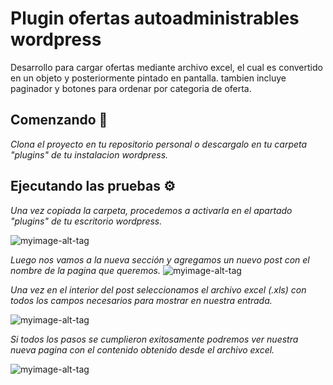 # Plugin ofertas autoadministrables wordpress
Desarrollo para cargar ofertas mediante archivo excel, el cual es convertido en un objeto y posteriormente pintado en pantalla. tambien incluye paginador y botones para ordenar por categoria de oferta.

## Comenzando 🚀

_Clona el proyecto en tu repositorio personal o descargalo en tu carpeta "plugins" de tu instalacion wordpress._

## Ejecutando las pruebas ⚙️

_Una vez copiada la carpeta, procedemos a activarla en el apartado "plugins" de tu escritorio wordpress._

![myimage-alt-tag](url-to-image)


_Luego nos vamos a la nueva sección y agregamos un nuevo post con el nombre de la pagina que queremos._
![myimage-alt-tag](url-to-image)

_Una vez en el interior del post seleccionamos el archivo excel (.xls) con todos los campos necesarios para mostrar en nuestra entrada._

![myimage-alt-tag](url-to-image)

_Si todos los pasos se cumplieron exitosamente podremos ver nuestra nueva pagina con el contenido obtenido desde el archivo excel._

![myimage-alt-tag](url-to-image)